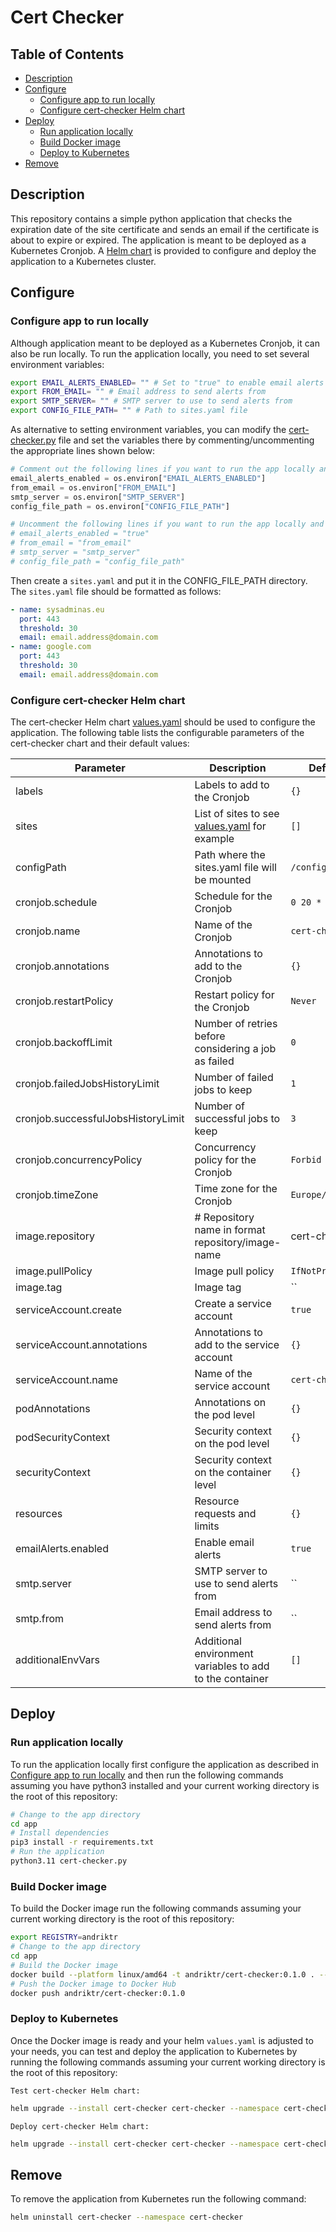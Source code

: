 # Cert Checker

## Table of Contents

- [Description](#description)
- [Configure](#configure)
  - [Configure app to run locally](#configure-app-to-run-locally)
  - [Configure cert-checker Helm chart](#configure-cert-checker-helm-chart)
- [Deploy](#deploy)
  - [Run application locally](#run-application-locally)
  - [Build Docker image](#build-docker-image)
  - [Deploy to Kubernetes](#deploy-to-kubernetes)
- [Remove](#remove)

## Description

This repository contains a simple python application that checks the expiration date of the site certificate and sends an email if the certificate is about to expire or expired. The application is meant to be deployed as a Kubernetes Cronjob. A [Helm chart](cert-checker/) is provided to configure and deploy the application to a Kubernetes cluster.

## Configure

### Configure app to run locally

Although application meant to be deployed as a Kubernetes Cronjob, it can also be run locally. To run the application locally, you need to set several environment variables:

```bash
export EMAIL_ALERTS_ENABLED= "" # Set to "true" to enable email alerts or "false" to disable email alerts
export FROM_EMAIL= "" # Email address to send alerts from
export SMTP_SERVER= "" # SMTP server to use to send alerts from
export CONFIG_FILE_PATH= "" # Path to sites.yaml file
```

As alternative to setting environment variables, you can modify the [cert-checker.py](app/cert-checker.py) file and set the variables there by commenting/uncommenting the appropriate lines shown below:

```python
# Comment out the following lines if you want to run the app locally and uncomment the lines below them if you want to run the app in a container
email_alerts_enabled = os.environ["EMAIL_ALERTS_ENABLED"]
from_email = os.environ["FROM_EMAIL"]
smtp_server = os.environ["SMTP_SERVER"]
config_file_path = os.environ["CONFIG_FILE_PATH"]

# Uncomment the following lines if you want to run the app locally and comment out the lines above them if you want to run the app in a container
# email_alerts_enabled = "true"
# from_email = "from_email"
# smtp_server = "smtp_server"
# config_file_path = "config_file_path"
```

Then create a `sites.yaml` and put it in the CONFIG_FILE_PATH directory. The `sites.yaml` file should be formatted as follows:

```yaml
- name: sysadminas.eu
  port: 443
  threshold: 30
  email: email.address@domain.com
- name: google.com
  port: 443
  threshold: 30
  email: email.address@domain.com
```

### Configure cert-checker Helm chart

The cert-checker Helm chart [values.yaml](cert-checker/values.yaml) should be used to configure the application. The following table lists the configurable parameters of the cert-checker chart and their default values:

Parameter | Description | Default
--------- | ----------- | -------
labels | Labels to add to the Cronjob | `{}`
sites | List of sites to see [values.yaml](cert-checker/values.yaml) for example | `[]`
configPath | Path where the sites.yaml file will be mounted | `/config`
cronjob.schedule | Schedule for the Cronjob | `0 20 * * 6`
cronjob.name | Name of the Cronjob | `cert-checker`
cronjob.annotations | Annotations to add to the Cronjob | `{}`
cronjob.restartPolicy | Restart policy for the Cronjob | `Never`
cronjob.backoffLimit | Number of retries before considering a job as failed | `0`
cronjob.failedJobsHistoryLimit | Number of failed jobs to keep | `1`
cronjob.successfulJobsHistoryLimit | Number of successful jobs to keep | `3`
cronjob.concurrencyPolicy | Concurrency policy for the Cronjob | `Forbid`
cronjob.timeZone | Time zone for the Cronjob | `Europe/Vilnius`
image.repository | # Repository name in format repository/image-name | cert-checker
image.pullPolicy | Image pull policy | `IfNotPresent`
image.tag | Image tag | ``
serviceAccount.create | Create a service account | `true`
serviceAccount.annotations | Annotations to add to the service account | `{}`
serviceAccount.name | Name of the service account | `cert-checker`
podAnnotations | Annotations on the pod level | `{}`
podSecurityContext | Security context on the pod level | `{}`
securityContext | Security context on the container level | `{}`
resources | Resource requests and limits | `{}`
emailAlerts.enabled | Enable email alerts | `true`
smtp.server | SMTP server to use to send alerts from | ``
smtp.from | Email address to send alerts from | ``
additionalEnvVars | Additional environment variables to add to the container | `[]`

## Deploy

### Run application locally

To run the application locally first configure the application as described in [Configure app to run locally](#configure-app-to-run-locally) and then run the following commands assuming you have python3 installed and your current working directory is the root of this repository:

```bash
# Change to the app directory
cd app
# Install dependencies
pip3 install -r requirements.txt
# Run the application
python3.11 cert-checker.py
```

### Build Docker image

To build the Docker image run the following commands assuming your current working directory is the root of this repository:

```bash
export REGISTRY=andriktr
# Change to the app directory
cd app
# Build the Docker image
docker build --platform linux/amd64 -t andriktr/cert-checker:0.1.0 . --no-cache --pull
# Push the Docker image to Docker Hub
docker push andriktr/cert-checker:0.1.0
```

### Deploy to Kubernetes

Once the Docker image is ready and your helm `values.yaml` is adjusted to your needs, you can test and deploy the application to Kubernetes by running the following commands assuming your current working directory is the root of this repository:

`Test cert-checker Helm chart:`

```bash
helm upgrade --install cert-checker cert-checker --namespace cert-checker --create-namespace --values cert-checker/values.yaml --dry-run --debug
```

`Deploy cert-checker Helm chart:`

```bash
helm upgrade --install cert-checker cert-checker --namespace cert-checker --create-namespace --values cert-checker/values.yaml
```

## Remove

To remove the application from Kubernetes run the following command:

```bash
helm uninstall cert-checker --namespace cert-checker
```

